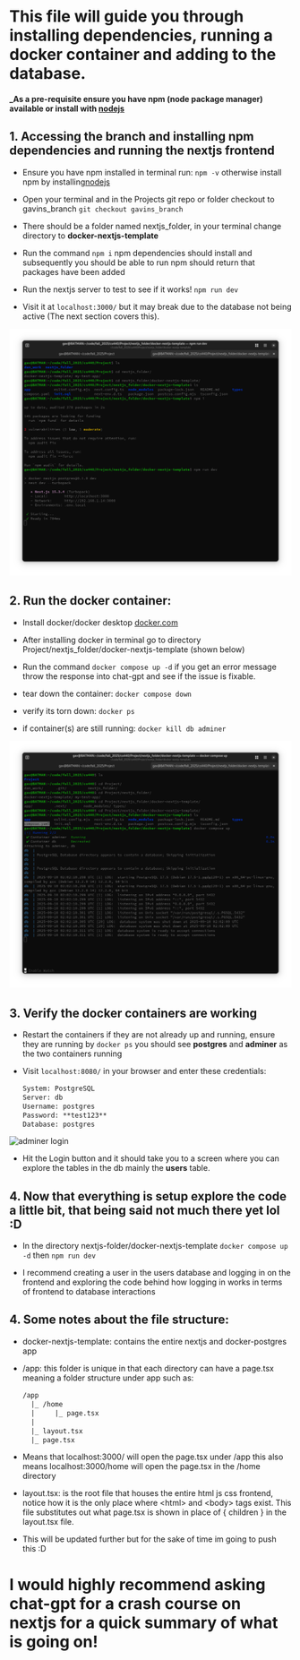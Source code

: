 # **This file will guide you through installing dependencies, running a docker container and adding to the database.**

#### **\_As a pre-requisite ensure you have npm (node package manager) available or install with [nodejs](https://nodejs.org/en/download)**

## 1. Accessing the branch and installing npm dependencies and running the nextjs frontend

- Ensure you have npm installed in terminal run: `npm -v` otherwise install npm by installing[nodejs](https://nodejs.org/en/download)
- Open your terminal and in the Projects git repo or folder checkout to gavins_branch `git checkout gavins_branch`
- There should be a folder named nextjs_folder, in your terminal change directory to **docker-nextjs-template**
- Run the command `npm i` npm dependencies should install and subsequently you should be able to run npm should return that packages have been added

- Run the nextjs server to test to see if it works! `npm run dev`

- Visit it at `localhost:3000/` but it may break due to the database not being active (The next section covers this).

![Terminal Example](./example1.png)

## 2. Run the docker container:

- Install docker/docker desktop [docker.com](https://www.docker.com/)

- After installing docker in terminal go to directory Project/nextjs_folder/docker-nextjs-template (shown below)

- Run the command `docker compose up -d` if you get an error message throw the response into chat-gpt and see if the issue is fixable.

- tear down the container: `docker compose down`

- verify its torn down: `docker ps`

- if container(s) are still running: `docker kill db adminer`

![Terminal Example2](example2.png)

## 3. Verify the docker containers are working

- Restart the containers if they are not already up and running, ensure they are running by `docker ps` you should see **postgres** and **adminer** as the two containers running

- Visit `localhost:8080/` in your browser and enter these credentials:

      System: PostgreSQL
      Server: db
      Username: postgres
      Password: **test123**
      Database: postgres

![adminer login](/Project/nextjs_folder/example3.png)

- Hit the Login button and it should take you to a screen where you can explore the tables in the db mainly the **users** table.

## 4. Now that everything is setup explore the code a little bit, that being said not much there yet lol :D

- In the directory nextjs-folder/docker-nextjs-template `docker compose up -d` then `npm run dev`

- I recommend creating a user in the users database and logging in on the frontend and exploring the code behind how logging in works in terms of frontend to database interactions

## 4. Some notes about the file structure:

- docker-nextjs-template: contains the entire nextjs and docker-postgres app

- /app: this folder is unique in that each directory can have a page.tsx meaning a folder structure under app such as:

      /app
        |_ /home
        |     |_ page.tsx
        |
        |_ layout.tsx
        |_ page.tsx

- Means that localhost:3000/ will open the page.tsx under /app this also means localhost:3000/home will open the page.tsx in the /home directory

- layout.tsx: is the root file that houses the entire html js css frontend, notice how it is the only place where \<html\> and \<body\> tags exist. This file substitutes out what page.tsx is shown in place of { children } in the layout.tsx file.

- This will be updated further but for the sake of time im going to push this :D

# I would highly recommend asking chat-gpt for a crash course on nextjs for a quick summary of what is going on!
